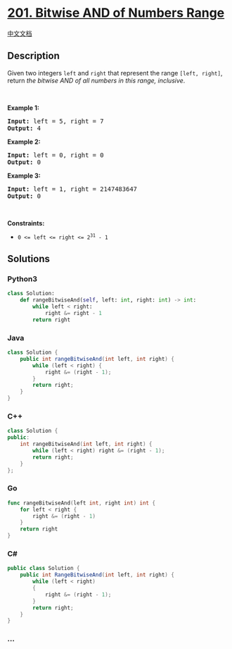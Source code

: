 # [201. Bitwise AND of Numbers Range](https://leetcode.com/problems/bitwise-and-of-numbers-range)

[中文文档](/solution/0200-0299/0201.Bitwise%20AND%20of%20Numbers%20Range/README.md)

## Description

<p>Given two integers <code>left</code> and <code>right</code> that represent the range <code>[left, right]</code>, return <em>the bitwise AND of all numbers in this range, inclusive</em>.</p>

<p>&nbsp;</p>
<p><strong class="example">Example 1:</strong></p>

<pre>
<strong>Input:</strong> left = 5, right = 7
<strong>Output:</strong> 4
</pre>

<p><strong class="example">Example 2:</strong></p>

<pre>
<strong>Input:</strong> left = 0, right = 0
<strong>Output:</strong> 0
</pre>

<p><strong class="example">Example 3:</strong></p>

<pre>
<strong>Input:</strong> left = 1, right = 2147483647
<strong>Output:</strong> 0
</pre>

<p>&nbsp;</p>
<p><strong>Constraints:</strong></p>

<ul>
	<li><code>0 &lt;= left &lt;= right &lt;= 2<sup>31</sup> - 1</code></li>
</ul>

## Solutions

<!-- tabs:start -->

### **Python3**

```python
class Solution:
    def rangeBitwiseAnd(self, left: int, right: int) -> int:
        while left < right:
            right &= right - 1
        return right
```

### **Java**

```java
class Solution {
    public int rangeBitwiseAnd(int left, int right) {
        while (left < right) {
            right &= (right - 1);
        }
        return right;
    }
}
```

### **C++**

```cpp
class Solution {
public:
    int rangeBitwiseAnd(int left, int right) {
        while (left < right) right &= (right - 1);
        return right;
    }
};
```

### **Go**

```go
func rangeBitwiseAnd(left int, right int) int {
	for left < right {
		right &= (right - 1)
	}
	return right
}
```

### **C#**

```cs
public class Solution {
    public int RangeBitwiseAnd(int left, int right) {
        while (left < right)
        {
            right &= (right - 1);
        }
        return right;
    }
}
```

### **...**

```

```

<!-- tabs:end -->
